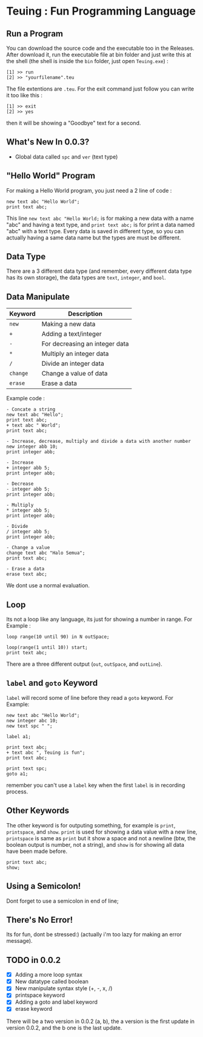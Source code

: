 # Teuing : Fun Programming Language
## Run a Program
You can download the source code and the executable too in the Releases. After download it, run the executable file at bin folder and just write this at the shell (the shell is inside the `bin` folder, just open `Teuing.exe`) : 
```
[1] >> run
[2] >> "yourfilename".teu
```
The file extentions are `.teu`. For the exit command just follow you can write it too like this : 
```
[1] >> exit
[2] >> yes
```
then it will be showing a "Goodbye" text for a second.
## What's New In 0.0.3?
- Global data called `spc` and `ver` (text type)
## "Hello World" Program
For making a Hello World program, you just need a 2 line of code : 
```
new text abc "Hello World";
print text abc;
```
This line `new text abc "Hello World;` is for making a new data with a name "abc" and having a text type, and `print text abc;` is for print a data named "abc" with a text type. Every data is saved in different type, so you can actually having a same data name but the types are must be different.
## Data Type
There are a 3 different data type (and remember, every different data type has its own storage), the data types are `text`, `integer`, and `bool`.
## Data Manipulate
| Keyword | Description                                                     |
|---------|-----------------------------------------------------------------|
|`new`    |Making a new data                                                |
|`+`      |Adding a text/integer                                            |
|`-`      |For decreasing an integer data                                   |
|`*`      |Multiply an integer data                                         |
|`/`      |Divide an integer data                                           |
|`change` |Change a value of data                                           |
|`erase`  |Erase a data                                                     |

Example code :

```
- Concate a string
new text abc "Hello";
print text abc;
+ text abc " World";
print text abc;

- Increase, decrease, multiply and divide a data with another number
new integer abb 10;
print integer abb;

- Increase
+ integer abb 5;
print integer abb;

- Decrease
- integer abb 5;
print integer abb;

- Multiply
* integer abb 5;
print integer abb;

- Divide
/ integer abb 5;
print integer abb;

- Change a value
change text abc "Halo Semua";
print text abc;

- Erase a data
erase text abc;
```
We dont use a normal evaluation.
## Loop
Its not a loop like any language, its just for showing a number in range.
For Example :
```
loop range(10 until 90) in N outSpace;

loop(range(1 until 10)) start;
print text abc;
```
There are a three different output (`out`, `outSpace`, and `outLine`).
## `label` and `goto` Keyword
`label` will record some of line before they read a `goto` keyword.
For Example:
```
new text abc "Hello World";
new integer abc 10;
new text spc " ";

label a1;

print text abc;
+ text abc ", Teuing is fun";
print text abc;

print text spc;
goto a1;
```
remember you can't use a `label` key when the first `label` is in recording process.
## Other Keywords
The other keyword is for outputing something, for example is `print`, `printspace`, and `show`. `print` is used for showing a data value with a new line, `printspace` is same as `print` but it show a space and not a newline (btw, the boolean output is number, not a string), and `show` is for showing all data have been made before.
```
print text abc;
show;
```
## Using a Semicolon!
Dont forget to use a semicolon in end of line;
## There's No Error!
Its for fun, dont be stressed:) (actually i'm too lazy for making an error message).
## TODO in 0.0.2
- [x] Adding a more loop syntax
- [x] New datatype called boolean
- [x] New manipulate syntax style (+, -, x, /)
- [x] printspace keyword
- [x] Adding a goto and label keyword
- [x] erase keyword

There will be a two version in 0.0.2 (a, b), the a version is the first update in version 0.0.2, and the b one is the last update.